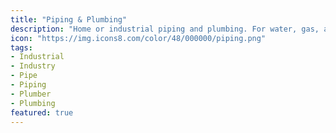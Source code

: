 ```yaml
---
title: "Piping & Plumbing"
description: "Home or industrial piping and plumbing. For water, gas, and many other transportables."
icon: "https://img.icons8.com/color/48/000000/piping.png"
tags:
- Industrial
- Industry
- Pipe
- Piping
- Plumber
- Plumbing
featured: true
---
```


